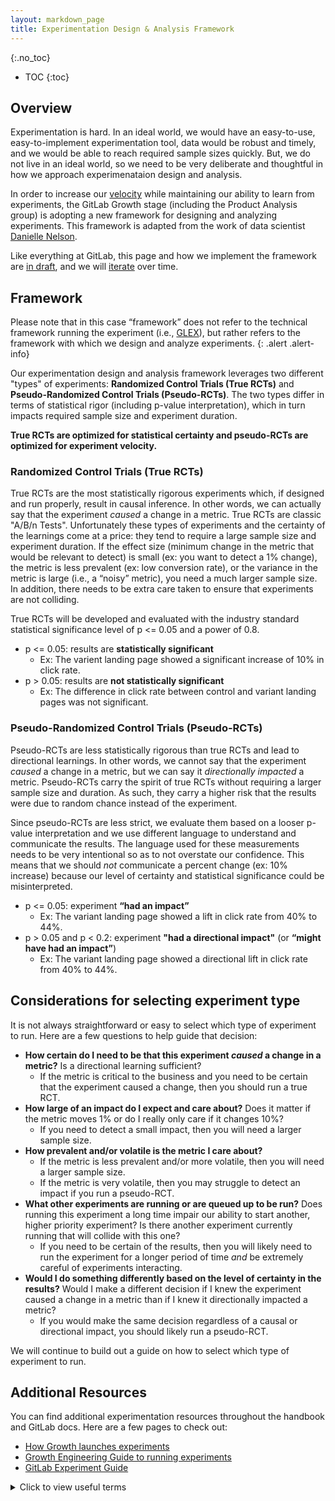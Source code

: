 ```yaml
---
layout: markdown_page
title: Experimentation Design & Analysis Framework
---
```


<!---## On this page---->

{:.no_toc}

- TOC
{:toc}

## Overview

Experimentation is hard. In an ideal world, we would have an easy-to-use, easy-to-implement 
experimentation tool, data would be robust and timely, and we would be able to reach required 
sample sizes quickly. But, we do not live in an ideal world, so we need to be very deliberate and 
thoughtful in how we approach experimenataion design and analysis.

In order to increase our [velocity](/handbook/engineering/development/growth/#experiment-cadence) 
while maintaining our ability to learn from experiments, the GitLab Growth stage (including the 
Product Analysis group) is adopting a new framework for designing and analyzing experiments. This 
framework is adapted from the work of data scientist [Danielle Nelson](https://www.linkedin.com/in/daniellevnelson/). 

Like everything at GitLab, this page and how we implement the framework are [in draft](/handbook/values/#everything-is-in-draft), 
and we will [iterate](/handbook/values/#iteration) over time.

## Framework

Please note that in this case “framework” does not refer to the technical framework running the 
experiment (i.e., [GLEX](https://docs.gitlab.com/ee/development/experiment_guide/gitlab_experiment.html)), 
but rather refers to the framework with which we design and analyze experiments.
{: .alert .alert-info}

Our experimentation design and analysis framework leverages two different "types" of experiments: 
**Randomized Control Trials (True RCTs)** and **Pseudo-Randomized Control Trials (Pseudo-RCTs)**. The 
two types differ in terms of statistical rigor (including p-value interpretation), which in turn 
impacts required sample size and experiment duration.

**True RCTs are optimized for statistical certainty and pseudo-RCTs are optimized for experiment 
velocity.**

### Randomized Control Trials (True RCTs)

True RCTs are the most statistically rigorous experiments which, if designed and run properly, result 
in causal inference. In other words, we can actually say that the experiment _caused_ a change 
in a metric. True RCTs are classic "A/B/n Tests". Unfortunately these types of experiments and the 
certainty of the learnings come at a price: they tend to require a large sample size and experiment 
duration. If the effect size (minimum change in the metric that would be relevant to detect) is 
small (ex: you want to detect a 1% change), the metric is less prevalent (ex: low conversion rate), 
or the variance in the metric is large (i.e., a “noisy” metric), you need a much larger sample 
size. In addition, there needs to be extra care taken to ensure that experiments are not colliding.

True RCTs will be developed and evaluated with the industry standard statistical significance level 
of p <= 0.05 and a power of 0.8.
* p <= 0.05: results are **statistically significant**
  * Ex: The varient landing page showed a significant increase of 10% in click rate.
* p > 0.05: results are **not statistically significant**
  * Ex: The difference in click rate between control and variant landing pages was not significant.

### Pseudo-Randomized Control Trials (Pseudo-RCTs)

Pseudo-RCTs are less statistically rigorous than true RCTs and lead to directional learnings. In 
other words, we cannot say that the experiment _caused_ a change in a metric, but we can say 
it _directionally impacted_ a metric. Pseudo-RCTs carry the spirit of true RCTs without 
requiring a larger sample size and duration. As such, they carry a higher risk that the results 
were due to random chance instead of the experiment.

Since pseudo-RCTs are less strict, we evaluate them based on a looser p-value interpretation 
and we use different language to understand and communicate the results. The language used for 
these measurements needs to be very intentional so as to not overstate our confidence. This 
means that we should _not_ communicate a percent change (ex: 10% increase) because our level of 
certainty and statistical significance could be misinterpreted.
* p <= 0.05: experiment **“had an impact”**
  * Ex: The variant landing page showed a lift in click rate from 40% to 44%.
* p > 0.05 and p < 0.2: experiment **"had a directional impact"** (or **“might have had an impact”**)
  * Ex: The variant landing page showed a directional lift in click rate from 40% to 44%.

## Considerations for selecting experiment type

It is not always straightforward or easy to select which type of experiment to run. Here are a 
few questions to help guide that decision:
* **How certain do I need to be that this experiment _caused_ a change in a metric?** Is a 
directional learning sufficient?
  * If the metric is critical to the business and you need to be certain that the experiment 
  caused a change, then you should run a true RCT.
* **How large of an impact do I expect and care about?** Does it matter if the metric moves 1% 
or do I really only care if it changes 10%?
  * If you need to detect a small impact, then you will need a larger sample size.
* **How prevalent and/or volatile is the metric I care about?**
  * If the metric is less prevalent and/or more volatile, then you will need a larger sample size.
  * If the metric is very volatile, then you may struggle to detect an impact if you run a pseudo-RCT.
* **What other experiments are running or are queued up to be run?** Does running this experiment 
a long time impair our ability to start another, higher priority experiment? Is there another 
experiment currently running that will collide with this one?
  * If you need to be certain of the results, then you will likely need to run the experiment for 
  a longer period of time _and_ be extremely careful of experiments interacting.
* **Would I do something differently based on the level of certainty in the results?** Would I make a 
different decision if I knew the experiment caused a change in a metric than if I knew it 
directionally impacted a metric?
  * If you would make the same decision regardless of a causal or directional impact, you should 
  likely run a pseudo-RCT.

We will continue to build out a guide on how to select which type of experiment to run.

## Additional Resources

You can find additional experimentation resources throughout the handbook and GitLab docs. 
Here are a few pages to check out:

* [How Growth launches experiments](/handbook/product/growth/#how-growth-launches-experiments)
* [Growth Engineering Guide to running experiments](/handbook/engineering/development/growth/#running-experiments)
* [GitLab Experiment Guide](https://docs.gitlab.com/ee/development/experiment_guide/)

<details markdown="1">
  <summary markdown="span">Click to view useful terms</summary>

Here are some useful terms used in the context of experimentation. In addition to the definitions 
below, Khan Academy provides [excellent videos](https://www.khanacademy.org/math/ap-statistics/tests-significance-ap) 
explaining these terms and concepts.

* **Null hypothesis (H<sub>0</sub>):** The default hypothesis that there is no relationship 
between variables.
  * In experimentation, we are trying to disprove or reject the null hypothesis.
* **Alternative hypothesis (H<sub>1</sub> or H<sub>A</sub>):** The hypothesis that there is a 
relationship between variables, the opposite of the null hypothesis.
* **Type I error:** The rejection of a true null hypothesis, a "false positive".
* **Type II error:** The non-rejection of a false null hypothesis, a "false negative".
* **Alpha (α):** The probability of committing a Type I error (returning a "false positive"), 
sometimes called the significance level.
  * The industry standard is α = 0.05, which is the value we use for true RCTs but not necessarily 
  for pseudo-RCTs.
  * This value is set _before_ an experiment starts to prevent bias from sneaking into the 
  interpretation of results.
* **p-value:** The probability that the observed results are due to random chance, _assuming 
the null hypothesis is true_.
  * Ex: p=0.03 means that there is a 3% chance that the results you are seeing are due to chance.
  * See the sections above about p-value interpretation for each experiment type.
* **Statistical significance:** Results are considered to be statistically significant if p <= α.
* **Confidence interval (CI):** Range of values that is likely to include a given value within a 
given confidence level (1-α).
* **Beta (β):** The probability of committing a Type II error (returning a "false negative").
* **Power (1-β):** The probability of correctly rejecting the null hypothesis. In other words, 
your ability to detect a difference between experiment variations where there is actually a 
difference between groups.
  * The industry standard for Power is 0.8.
* **Effect size:** The magnitidue of difference between groups.
  * We use minimum effect size when designing up experiments (what is the minimum change we want 
  to detect).
* **Sample size:** The number of observations (ex: users, namespaces, etc) included in an experiment.
  * We calculate the minimum sample size required to detect a given size impact in a given metric.

</details>
